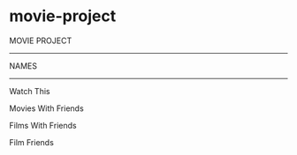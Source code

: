 # movie-project
MOVIE PROJECT

*******
NAMES
*******

Watch This

Movies With Friends

Films With Friends

Film Friends


